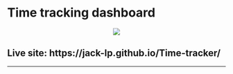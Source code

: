 # Time tracking dashboard

<p align="center">
 <img src="https://i.imgur.com/QQ1f3ng.png" />
</p>

<h2>Live site: https://jack-lp.github.io/Time-tracker/</h2>

---
